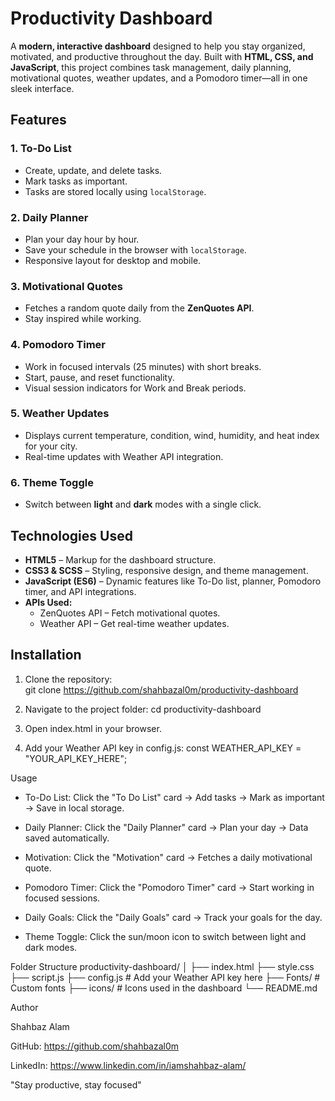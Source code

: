 # Productivity Dashboard

A **modern, interactive dashboard** designed to help you stay organized, motivated, and productive throughout the day. Built with **HTML, CSS, and JavaScript**, this project combines task management, daily planning, motivational quotes, weather updates, and a Pomodoro timer—all in one sleek interface.

## Features

### 1. To-Do List
- Create, update, and delete tasks.
- Mark tasks as important.
- Tasks are stored locally using `localStorage`.

### 2. Daily Planner
- Plan your day hour by hour.
- Save your schedule in the browser with `localStorage`.
- Responsive layout for desktop and mobile.

### 3. Motivational Quotes
- Fetches a random quote daily from the **ZenQuotes API**.
- Stay inspired while working.

### 4. Pomodoro Timer
- Work in focused intervals (25 minutes) with short breaks.
- Start, pause, and reset functionality.
- Visual session indicators for Work and Break periods.

### 5. Weather Updates
- Displays current temperature, condition, wind, humidity, and heat index for your city.
- Real-time updates with Weather API integration.

### 6. Theme Toggle
- Switch between **light** and **dark** modes with a single click.


## Technologies Used
- **HTML5** – Markup for the dashboard structure.
- **CSS3 & SCSS** – Styling, responsive design, and theme management.
- **JavaScript (ES6)** – Dynamic features like To-Do list, planner, Pomodoro timer, and API integrations.
- **APIs Used:**  
  - ZenQuotes API – Fetch motivational quotes.  
  - Weather API – Get real-time weather updates.

## Installation

1. Clone the repository:  
   git clone https://github.com/shahbazal0m/productivity-dashboard

2. Navigate to the project folder:
cd productivity-dashboard

3. Open index.html in your browser.

4. Add your Weather API key in config.js:
const WEATHER_API_KEY = "YOUR_API_KEY_HERE";


Usage

- To-Do List: Click the "To Do List" card → Add tasks → Mark as important → Save in local storage.

- Daily Planner: Click the "Daily Planner" card → Plan your day → Data saved automatically.

- Motivation: Click the "Motivation" card → Fetches a daily motivational quote.

- Pomodoro Timer: Click the "Pomodoro Timer" card → Start working in focused sessions.

- Daily Goals: Click the "Daily Goals" card → Track your goals for the day.

- Theme Toggle: Click the sun/moon icon to switch between light and dark modes.

Folder Structure
productivity-dashboard/
│
├── index.html
├── style.css
├── script.js
├── config.js         # Add your Weather API key here
├── Fonts/            # Custom fonts
├── icons/            # Icons used in the dashboard
└── README.md

Author

Shahbaz Alam

GitHub: https://github.com/shahbazal0m

LinkedIn: https://www.linkedin.com/in/iamshahbaz-alam/

"Stay productive, stay focused"